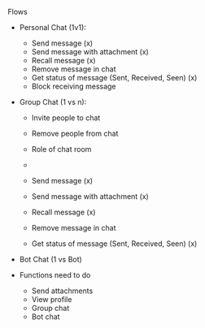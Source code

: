Flows
- Personal Chat (1v1):
  - Send message (x)
  - Send message with attachment (x)
  - Recall message (x)
  - Remove message in chat
  - Get status of message (Sent, Received, Seen) (x)
  - Block receiving message

- Group Chat (1 vs n):
  - Invite people to chat
  - Remove people from chat
  - Role of chat room
  - 

  - Send message (x)
  - Send message with attachment (x)
  - Recall message (x)
  - Remove message in chat
  - Get status of message (Sent, Received, Seen) (x)

- Bot Chat (1 vs Bot)


- Functions need to do
  - Send attachments
  - View profile
  - Group chat
  - Bot chat